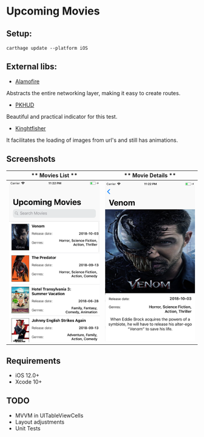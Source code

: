 # Upcoming Movies

## Setup:

```
carthage update --platform iOS
```

## External libs:

- [Alamofire](https://github.com/Alamofire/Alamofire)

Abstracts the entire networking layer, making it easy to create routes.

- [PKHUD](https://github.com/pkluz/PKHUD)

Beautiful and practical indicator for this test.

- [Kinghtfisher](https://github.com/onevcat/Kingfisher)

It facilitates the loading of images from url's and still has animations.

## Screenshots

** Movies List **   |  ** Movie Details **
:-------------------------:|:-------------------------:
![Movies List](https://github.com/ajcancado/upcoming-movies/blob/development/screenshots/movies_list.png) | ![Movie Details](https://github.com/ajcancado/upcoming-movies/blob/development/screenshots/movie_detail.png)

## Requirements

- iOS 12.0+
- Xcode 10+

## TODO

- MVVM in UITableViewCells
- Layout adjustments
- Unit Tests
